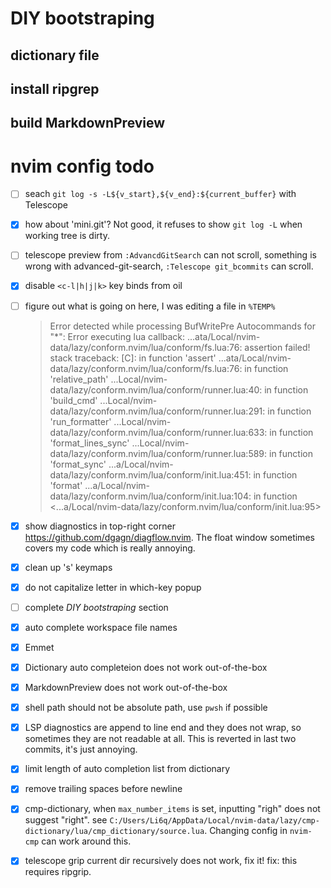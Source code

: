 # DIY bootstraping

## dictionary file

## install ripgrep

## build MarkdownPreview

# nvim config todo

- [ ] seach `git log -s -L${v_start},${v_end}:${current_buffer}` with Telescope
- [x] how about 'mini.git'? Not good, it refuses to show `git log -L` when working tree is dirty.
- [ ] telescope preview from `:AdvancdGitSearch` can not scroll, something is wrong with advanced-git-search, `:Telescope git_bcommits` can scroll.
- [x] disable `<c-l|h|j|k>` key binds from oil
- [ ] figure out what is going on here, I was editing a file in `%TEMP%`

  > Error detected while processing BufWritePre Autocommands for "\*":
  > Error executing lua callback: ...ata/Local/nvim-data/lazy/conform.nvim/lua/conform/fs.lua:76: assertion failed!
  > stack traceback:
  > [C]: in function 'assert'
  > ...ata/Local/nvim-data/lazy/conform.nvim/lua/conform/fs.lua:76: in function 'relative_path'
  > ...Local/nvim-data/lazy/conform.nvim/lua/conform/runner.lua:40: in function 'build_cmd'
  > ...Local/nvim-data/lazy/conform.nvim/lua/conform/runner.lua:291: in function 'run_formatter'
  > ...Local/nvim-data/lazy/conform.nvim/lua/conform/runner.lua:633: in function 'format_lines_sync'
  > ...Local/nvim-data/lazy/conform.nvim/lua/conform/runner.lua:589: in function 'format_sync'
  > ...a/Local/nvim-data/lazy/conform.nvim/lua/conform/init.lua:451: in function 'format'
  > ...a/Local/nvim-data/lazy/conform.nvim/lua/conform/init.lua:104: in function <...a/Local/nvim-data/lazy/conform.nvim/lua/conform/init.lua:95>

- [x] show diagnostics in top-right corner https://github.com/dgagn/diagflow.nvim. The float window sometimes covers my code which is really annoying.
- [x] clean up '<leader>s' keymaps
- [x] do not capitalize letter in which-key popup
- [ ] complete _DIY bootstraping_ section
- [x] auto complete workspace file names
- [x] Emmet
- [x] Dictionary auto completeion does not work out-of-the-box
- [x] MarkdownPreview does not work out-of-the-box
- [x] shell path should not be absolute path, use `pwsh` if possible
- [x] LSP diagnostics are append to line end and they does not wrap, so sometimes they are not readable at all. This is reverted in last two commits, it's just annoying.
- [x] limit length of auto completion list from dictionary
- [x] remove trailing spaces before newline
- [x] cmp-dictionary, when `max_number_items` is set, inputting "righ" does not suggest "right". see `C:/Users/Li6q/AppData/Local/nvim-data/lazy/cmp-dictionary/lua/cmp_dictionary/source.lua`. Changing config in `nvim-cmp` can work around this.
- [x] telescope grip current dir recursively does not work, fix it! fix: this requires ripgrip.
